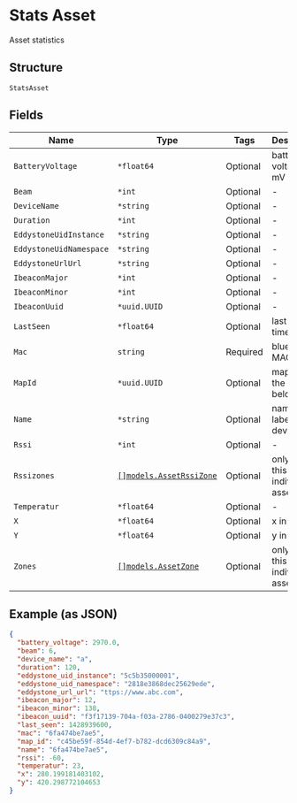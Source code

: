 
# Stats Asset

Asset statistics

## Structure

`StatsAsset`

## Fields

| Name | Type | Tags | Description |
|  --- | --- | --- | --- |
| `BatteryVoltage` | `*float64` | Optional | battery voltage, in mV |
| `Beam` | `*int` | Optional | - |
| `DeviceName` | `*string` | Optional | - |
| `Duration` | `*int` | Optional | - |
| `EddystoneUidInstance` | `*string` | Optional | - |
| `EddystoneUidNamespace` | `*string` | Optional | - |
| `EddystoneUrlUrl` | `*string` | Optional | - |
| `IbeaconMajor` | `*int` | Optional | - |
| `IbeaconMinor` | `*int` | Optional | - |
| `IbeaconUuid` | `*uuid.UUID` | Optional | - |
| `LastSeen` | `*float64` | Optional | last seen timestamp |
| `Mac` | `string` | Required | bluetooth MAC |
| `MapId` | `*uuid.UUID` | Optional | map where the device belongs to |
| `Name` | `*string` | Optional | name / label of the device |
| `Rssi` | `*int` | Optional | - |
| `Rssizones` | [`[]models.AssetRssiZone`](../../doc/models/asset-rssi-zone.md) | Optional | only send this for individual asset stat |
| `Temperatur` | `*float64` | Optional | - |
| `X` | `*float64` | Optional | x in pixel |
| `Y` | `*float64` | Optional | y in pixel |
| `Zones` | [`[]models.AssetZone`](../../doc/models/asset-zone.md) | Optional | only send this for individual asset stat |

## Example (as JSON)

```json
{
  "battery_voltage": 2970.0,
  "beam": 6,
  "device_name": "a",
  "duration": 120,
  "eddystone_uid_instance": "5c5b35000001",
  "eddystone_uid_namespace": "2818e3868dec25629ede",
  "eddystone_url_url": "ttps://www.abc.com",
  "ibeacon_major": 12,
  "ibeacon_minor": 138,
  "ibeacon_uuid": "f3f17139-704a-f03a-2786-0400279e37c3",
  "last_seen": 1428939600,
  "mac": "6fa474be7ae5",
  "map_id": "c45be59f-854d-4ef7-b782-dcd6309c84a9",
  "name": "6fa474be7ae5",
  "rssi": -60,
  "temperatur": 23,
  "x": 280.199181403102,
  "y": 420.298772104653
}
```

